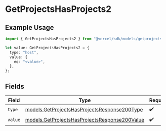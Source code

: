 # GetProjectsHasProjects2

## Example Usage

```typescript
import { GetProjectsHasProjects2 } from "@vercel/sdk/models/getprojectsop.js";

let value: GetProjectsHasProjects2 = {
  type: "host",
  value: {
    eq: "<value>",
  },
};
```

## Fields

| Field                                                                                                | Type                                                                                                 | Required                                                                                             | Description                                                                                          |
| ---------------------------------------------------------------------------------------------------- | ---------------------------------------------------------------------------------------------------- | ---------------------------------------------------------------------------------------------------- | ---------------------------------------------------------------------------------------------------- |
| `type`                                                                                               | [models.GetProjectsHasProjectsResponse200Type](../models/getprojectshasprojectsresponse200type.md)   | :heavy_check_mark:                                                                                   | N/A                                                                                                  |
| `value`                                                                                              | [models.GetProjectsHasProjectsResponse200Value](../models/getprojectshasprojectsresponse200value.md) | :heavy_check_mark:                                                                                   | N/A                                                                                                  |